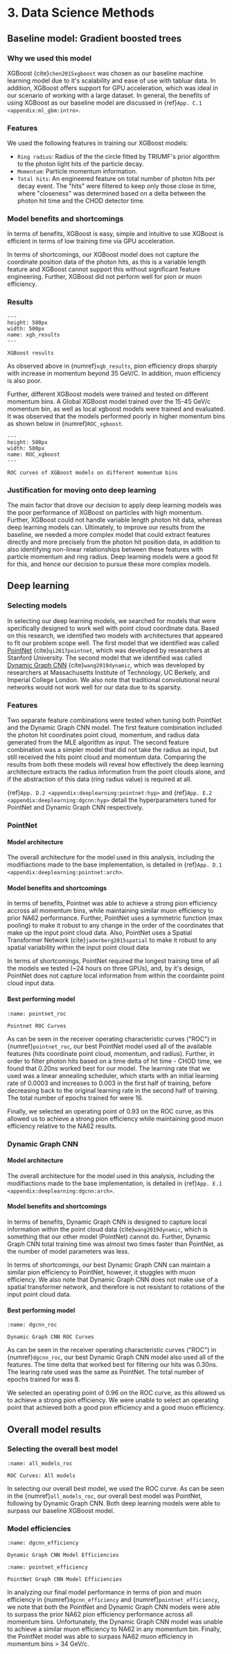 # 3. Data Science Methods

## Baseline model: Gradient boosted trees

### Why we used this model

XGBoost {cite}`chen2015xgboost` was chosen as our baseline machine learning model due to it's scalability and ease of use with tabluar data.  In addition, XGBoost offers support for GPU acceleration, which was ideal in our scenario of working with a large dataset.  In general, the benefits of using XGBoost as our baseline model are discussed in {ref}`App. C.1 <appendix:ml_gbm:intro>`. 

### Features

We used the following features in training our XGBoost models:
- `Ring radius`: Radius of the the circle fitted by TRIUMF's prior algorithm to the photon light hits of the particle decay.
- `Momentum`: Particle momentum information.
- `Total hits`: An engineered feature on total number of photon hits per decay event.  The "hits" were filtered to keep only those close in time, where "closeness" was determined based on a delta between the photon hit time and the CHOD detector time.

### Model benefits and shortcomings

In terms of benefits, XGBoost is easy, simple and intuitive to use  XGBoost is efficient in terms of low training time via GPU acceleration.

In terms of shortcomings, our XGBoost model does not capture the coordinate position data of the photon hits, as this is a variable length feature and XGBoost cannot support this without significant feature engineering.  Further, XGBoost did not perform well for pion or muon efficiency.

### Results

```{figure} ../images/xgb_results.png
---
height: 500px
width: 500px
name: xgb_results
---

XGBoost results
```

As observed above in {numref}`xgb_results`, pion efficiency drops sharply with increase in momentum beyond 35 GeV/C. In addition, muon efficiency is also poor.

Further, different XGBoost models were trained and tested on different momentum bins. A Global XGBoost model trained over the 15-45 GeV/c momentum bin, as well as local xgboost models were trained and evaluated. It was observed that the models performed poorly in higher momentum bins as shown below in {numref}`ROC_xgboost`.

```{figure} ../images/ROC_xgboost.png
---
height: 500px
width: 500px
name: ROC_xgboost
---

ROC curves of XGBoost models on different momentum bins
```

### Justification for moving onto deep learning

The main factor that drove our decision to apply deep learning models was the poor performance of XGBoost on particles with high momentum.  Further, XGBoost could not handle variable length photon hit data, whereas deep learning models can.  Ultimately, to improve our results from the baseline, we needed a more complex model that could extract features directly and more precisely from the photon hit position data, in addition to also identifying non-linear relationships between these features with particle momentum and ring radius.  Deep learning models were a good fit for this, and hence our decision to pursue these more complex models.

## Deep learning

### Selecting models

In selecting our deep learning models, we searched for models that were specifically designed to work well with point cloud coordinate data.  Based on this research, we identified two models with architectures that appeared to fit our problem scope well.  The first model that we identified was called [PointNet](https://arxiv.org/abs/1612.00593) {cite}`qi2017pointnet`, which was developed by researchers at Stanford University.  The second model that we identified was called [Dynamic Graph CNN](https://arxiv.org/abs/1801.07829) {cite}`wang2019dynamic`, which was developed by researchers at Massachusetts Institute of Technology, UC Berkely, and Imperial College London.  We also note that traditional convolutional neural networks would not work well for our data due to its sparsity.

### Features 

Two separate feature combinations were tested when tuning both PointNet and the Dynamic Graph CNN model.  The first feature combination included the photon hit coordinates point cloud, momentum, and radius data generated from the MLE algorithm as input.  The second feature combination was a simpler model that did not take the radius as input, but still received the hits point cloud and momentum data. Comparing the results from both these models will reveal how effectively the deep learning architecture extracts the radius information from the point clouds alone, and if the abstraction of this data (ring radius value) is required at all.

{ref}`App. D.2 <appendix:deeplearning:pointnet:hyp>` and {ref}`App. E.2 <appendix:deeplearning:dgcnn:hyp>` detail the hyperparameters tuned for PointNet and Dynamic Graph CNN respectively. 

### PointNet

#### Model architecture 

The overall architecture for the model used in this analysis, including the modifiactions made to the base implementation, is  detailed in {ref}`App. D.1 <appendix:deeplearning:pointnet:arch>`.

#### Model benefits and shortcomings

In terms of benefits, Pointnet was able to achieve a strong pion efficiency accross all momentum bins, while maintaining similar muon efficiency to prior NA62 performance.  Further,  PointNet uses a symmetric function (max pooling) to make it robust to any change in the order of the coordinates that make up the input point cloud data.  Also, PointNet uses a Spatial Transformer Network {cite}`jaderberg2015spatial` to make it robust to any spatial variability within the input point cloud data

In terms of shortcomings, PointNet required the longest training time of all the models we tested (~24 hours on three GPUs), and, by it's design, PointNet does not capture local information from within the coordainte point cloud input data.

#### Best performing model

```{figure} ../images/pointnet_roc.png
:name: pointnet_roc

Pointnet ROC Curves
```
As can be seen in the receiver operating characteristic curves ("ROC") in {numref}`pointnet_roc`, our best PointNet model used all of the available features (hits coordinate point cloud, momentum, and radius).  Further, in order to filter photon hits based on a time delta of hit time - CHOD time, we found that 0.20ns worked best for our model.  The learning rate that we used was a linear annealing scheduler, which starts with an initial learning rate of 0.0003 and increases to 0.003 in the first half of training, before decreasing back to the original learning rate in the second half of training.  The total number of epochs trained for were 16.

Finally, we selected an operating point of 0.93 on the ROC curve, as this allowed us to achieve a strong pion efficiency while maintaining good muon efficiency relative to the NA62 results.

### Dynamic Graph CNN

#### Model architecture 

The overall architecture for the model used in this analysis, including the modifiactions made to the base implementation, is  detailed in {ref}`App. E.1 <appendix:deeplearning:dgcnn:arch>`. 

#### Model benefits and shortcomings

In terms of benefits, Dynamic Graph CNN is designed to capture local information within the point cloud data {cite}`wang2019dynamic`, which is something that our other model (PointNet) cannot do.  Further, Dynamic Graph CNN total training time was almost two times faster than PointNet, as the number of model parameters was less.

In terms of shortcomings, our best Dynamic Graph CNN can maintain a similar pion efficiency to PointNet, however, it stuggles with muon efficiency.  We also note that Dynamic Graph CNN does not make use of a spatial transformer network, and therefore is not resistant to rotations of the input point cloud data.

#### Best performing model

```{figure} ../images/dgcnn_roc.png
:name: dgcnn_roc

Dynamic Graph CNN ROC Curves
```

As can be seen in the receiver operating characteristic curves ("ROC") in {numref}`dgcnn_roc`, our best Dynamic Graph CNN model also used all of the features.  The time delta that worked best for filtering our hits was 0.30ns.  The learing rate used was the same as PointNet.  The total number of epochs trained for was 8.

We selected an operating point of 0.96 on the ROC curve, as this allowed us to achieve a strong pion efficiency.  We were unable to select an operating point that achieved both a good pion efficiency and a good muon efficiency.

## Overall model results

### Selecting the overall best model

```{figure} ../images/all_models_roc.png
:name: all_models_roc

ROC Curves: All models
```

In selecting our overall best model, we used the ROC curve.  As can be seen in the {numref}`all_models_roc`, our overall best model was PointNet, following by Dynamic Graph CNN.  Both deep learning models were able to surpass our baseline XGBoost model.

### Model efficiencies

```{figure} ../images/dgcnn_efficiency.png
:name: dgcnn_efficiency

Dynamic Graph CNN Model Efficiencies
```

```{figure} ../images/pointnet_efficiency.png
:name: pointnet_efficiency

PointNet Graph CNN Model Efficiencies
```

In analyzing our final model performance in terms of pion and muon efficiency in {numref}`dgcnn_efficiency` and {numref}`pointnet_efficiency`, we note that both the PointNet and Dynamic Graph CNN models were able to surpass the prior NA62 pion efficiency performance across all momentum bins.  Unfortunately, the Dynamic Graph CNN model was unable to achieve a similar muon efficiency to NA62 in any momentum bin.  Finally, the PointNet model was able to surpass NA62 muon efficiency in momentum bins > 34 GeV/c.
